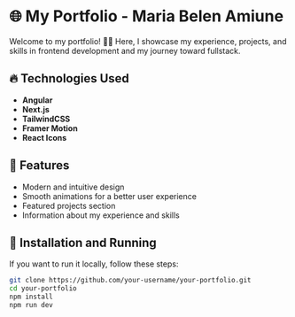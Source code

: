 # 🌐 My Portfolio - Maria Belen Amiune

Welcome to my portfolio! 🎨🚀 Here, I showcase my experience, projects, and skills in frontend development and my journey toward fullstack.

## 🔥 Technologies Used

- **Angular**
- **Next.js**
- **TailwindCSS**
- **Framer Motion**
- **React Icons**

## 🎯 Features

- Modern and intuitive design
- Smooth animations for a better user experience
- Featured projects section
- Information about my experience and skills

## 🚀 Installation and Running

If you want to run it locally, follow these steps:

```bash
git clone https://github.com/your-username/your-portfolio.git
cd your-portfolio
npm install
npm run dev
```
